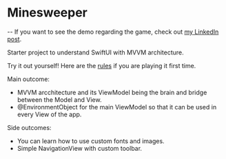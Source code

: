 # Minesweeper

-- If you want to see the demo regarding the game, check out [my LinkedIn post](https://www.linkedin.com/feed/update/urn:li:activity:7099008685447786496/).

Starter project to understand SwiftUI with MVVM architecture.

Try it out yourself! Here are the [rules](https://minesweepergame.com/strategy/how-to-play-minesweeper.php) if you are playing it first time.

Main outcome:
- MVVM arcchitecture and its ViewModel being the brain and bridge between the Model and View.
- @EnvironmentObject for the main ViewModel so that it can be used in every View of the app.

Side outcomes:
- You can learn how to use custom fonts and images.
- Simple NavigationView with custom toolbar.
